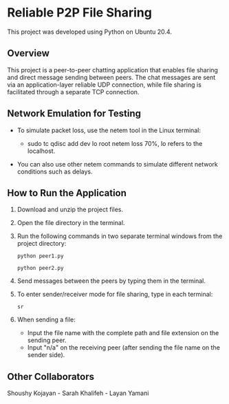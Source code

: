 # Reliable P2P File Sharing

This project was developed using Python on Ubuntu 20.4.

## Overview

This project is a peer-to-peer chatting application that enables file sharing and direct message sending between peers. The chat messages are sent via an application-layer reliable UDP connection, while file sharing is facilitated through a separate TCP connection.

## Network Emulation for Testing

- To simulate packet loss, use the netem tool in the Linux terminal:

    - sudo tc qdisc add dev lo root netem loss 70%, lo refers to the localhost.

- You can also use other netem commands to simulate different network conditions such as delays.

## How to Run the Application

1. Download and unzip the project files.

2. Open the file directory in the terminal.

3. Run the following commands in two separate terminal windows from the project directory:

    ```
    python peer1.py
    ```
    ```
    python peer2.py
    ```

4. Send messages between the peers by typing them in the terminal.

5. To enter sender/receiver mode for file sharing, type in each terminal:

    ```
    sr
    ```

6. When sending a file:
    - Input the file name with the complete path and file extension on the sending peer.
    - Input "n/a" on the receiving peer (after sending the file name on the sender side).

## Other Collaborators

Shoushy Kojayan - Sarah Khalifeh - Layan Yamani